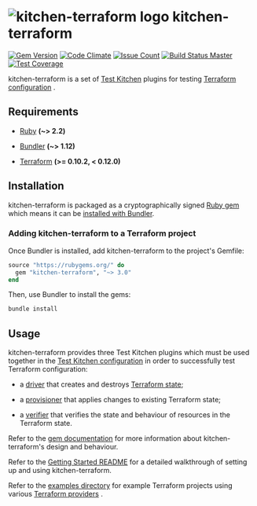# ![kitchen-terraform logo](assets/logo.png) kitchen-terraform

[![Gem Version](https://badge.fury.io/rb/kitchen-terraform.svg)](https://badge.fury.io/rb/kitchen-terraform)
[![Code Climate](https://codeclimate.com/github/newcontext-oss/kitchen-terraform/badges/gpa.svg)](https://codeclimate.com/github/newcontext-oss/kitchen-terraform)
[![Issue Count](https://codeclimate.com/github/newcontext-oss/kitchen-terraform/badges/issue_count.svg)](https://codeclimate.com/github/newcontext-oss/kitchen-terraform)
[![Build Status Master](https://travis-ci.org/newcontext-oss/kitchen-terraform.svg?branch=master)](https://travis-ci.org/newcontext-oss/kitchen-terraform)
[![Test Coverage](https://codeclimate.com/github/newcontext-oss/kitchen-terraform/badges/coverage.svg)](https://codeclimate.com/github/newcontext-oss/kitchen-terraform/coverage)

kitchen-terraform is a set of
[Test Kitchen](http://kitchen.ci/index.html) plugins for testing
[Terraform configuration](https://www.terraform.io/docs/configuration/index.html)
.

## Requirements

- [Ruby](https://www.ruby-lang.org/en/index.html) **(~> 2.2)**

- [Bundler](https://bundler.io/index.html) **(~> 1.12)**

- [Terraform](https://www.terraform.io/index.html)
  **(>= 0.10.2, < 0.12.0)**

## Installation

kitchen-terraform is packaged as a cryptographically signed
[Ruby gem](http://guides.rubygems.org/what-is-a-gem/index.html) which
means it can be
[installed with Bundler](https://bundler.io/index.html#getting-started).

### Adding kitchen-terraform to a Terraform project

Once Bundler is installed, add kitchen-terraform to the project's
Gemfile:

```rb
source "https://rubygems.org/" do
  gem "kitchen-terraform", "~> 3.0"
end
```

Then, use Bundler to install the gems:

```sh
bundle install
```

## Usage

kitchen-terraform provides three Test Kitchen plugins which must be used
together in the
[Test Kitchen configuration](https://docs.chef.io/config_yml_kitchen.html)
in order to successfully test Terraform configuration:

- a [driver](http://www.rubydoc.info/github/newcontext-oss/kitchen-terraform/Kitchen/Driver/Terraform)
  that creates and destroys
  [Terraform state](https://www.terraform.io/docs/state/index.html);

- a [provisioner](http://www.rubydoc.info/github/newcontext-oss/kitchen-terraform/Kitchen/Provisioner/Terraform)
  that applies changes to existing Terraform state;

- a [verifier](http://www.rubydoc.info/github/newcontext-oss/kitchen-terraform/Kitchen/Verifier/Terraform)
  that verifies the state and behaviour of resources in the Terraform
  state.

Refer to the [gem documentation](http://www.rubydoc.info/github/newcontext-oss/kitchen-terraform/)
for more information about kitchen-terraform's design and behaviour.

Refer to the
[Getting Started README](https://github.com/newcontext-oss/kitchen-terraform/blob/master/examples/aws_provider/getting_started.md)
for a detailed walkthrough of setting up and using kitchen-terraform.

Refer to the
[examples directory](https://github.com/newcontext-oss/kitchen-terraform/blob/master/examples)
for example Terraform projects using various
[Terraform providers](https://www.terraform.io/docs/configuration/providers.html)
.
